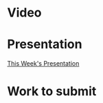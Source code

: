 
# Video

# Presentation
[This Week's Presentation](WebDev/2-Digital-Applications/_topics/_presentations/presentationWeek06.md)

# Work to submit